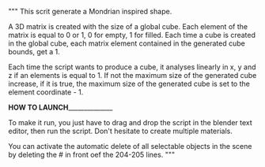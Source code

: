 """ 
This scrit generate a Mondrian inspired shape.

A 3D matrix is created with the size of a global cube. Each element of the
matrix is equal to 0 or 1, 0 for empty, 1 for filled.
Each time a cube is created in the global cube, each matrix element contained in
the generated cube bounds, get a 1.

Each time the script wants to produce a cube, it analyses linearly in x, y and z
if an elements is equal to 1. If not the maximum size of the generated cube 
increase, if it is true, the maximum size of the generated cube is set to the 
element coordinate - 1.

__________________________________________________HOW TO LAUNCH________________________________________________________________

To make it run, you just have to drag and drop the script in the blender text editor, then run the script.
Don't hesitate to create multiple materials.

You can activate the automatic delete of all selectable objects in the scene by deleting the # in front oef the 204-205 lines.
"""
